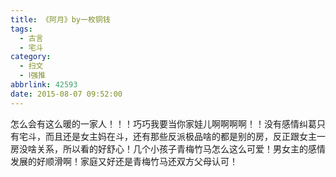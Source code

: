```yaml
---
title: 《阿月》by一枚铜钱
tags:
  - 古言
  - 宅斗
category:
  - 扫文
  - Ⅰ强推
abbrlink: 42593
date: 2015-08-07 09:52:00
---
```

<meta name="referrer" content="no-referrer" />

怎么会有这么暖的一家人！！！巧巧我要当你家娃儿啊啊啊啊！！没有感情纠葛只有宅斗，而且还是女主妈在斗，还有那些反派极品啥的都是别的房，反正跟女主一房没啥关系，所以看的好舒心！几个小孩子青梅竹马怎么这么可爱！男女主的感情发展的好顺滑啊！家庭又好还是青梅竹马还双方父母认可！